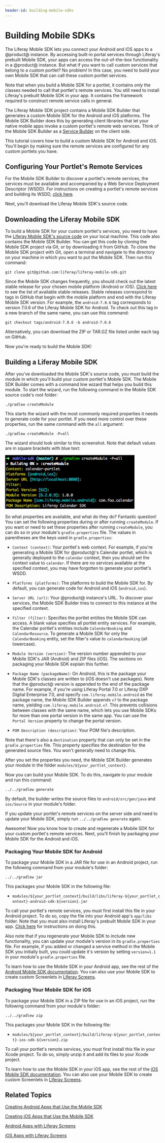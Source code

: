 ```yaml
---
header-id: building-mobile-sdks
---
```


# Building Mobile SDKs

The Liferay Mobile SDK lets you connect your Android and iOS apps to a @product@ 
instance. By accessing built-in portal services through Liferay's prebuilt 
Mobile SDK, your apps can access the out-of-the-box functionality in a @product@ 
instance. But what if you want to call custom services that belong to a custom 
portlet? No problem! In this case, you need to build your own Mobile SDK that 
can call these custom portlet services. 

Note that when you build a Mobile SDK for a portlet, it contains *only* the 
classes needed to call that portlet's remote services. You still need to install 
Liferay's prebuilt Mobile SDK in your app. It contains the framework required to 
construct remote service calls in general. 

The Liferay Mobile SDK project contains a Mobile SDK Builder that generates a 
custom Mobile SDK for the Android and iOS platforms. The Mobile SDK Builder 
does this by generating client libraries that let your native mobile apps invoke 
a custom portlet's remote web services. Think of the Mobile SDK Builder as a 
[Service Builder](/docs/7-1/tutorials/-/knowledge_base/t/service-builder-web-services) 
on the client side. 

This tutorial covers how to build a custom Mobile SDK for Android and iOS. 
You'll begin by making sure the remote services are configured for any custom 
portlets you have. 

## Configuring Your Portlet's Remote Services

For the Mobile SDK Builder to discover a portlet's remote services, the services 
must be available and accompanied by a Web Service Deployment Descriptor (WSDD). 
For instructions on creating a portlet's remote services and building its WSDD, 
[click here](/docs/7-1/tutorials/-/knowledge_base/t/creating-remote-services). 

Next, you'll download the Liferay Mobile SDK's source code. 

## Downloading the Liferay Mobile SDK

To build a Mobile SDK for your custom portlet's services, you need to have the 
[Liferay Mobile SDK's source code](https://github.com/liferay/liferay-mobile-sdk) 
on your local machine. This code also contains the Mobile SDK Builder. You can 
get this code by cloning the Mobile SDK project via Git, or by downloading it 
from GitHub. To clone the Mobile SDK project with Git, open a terminal and 
navigate to the directory on your machine in which you want to put the Mobile 
SDK. Then run this command: 

    git clone git@github.com:liferay/liferay-mobile-sdk.git

Since the Mobile SDK changes frequently, you should check out the latest stable 
release for your chosen mobile platform (Android or iOS). 
[Click here](https://github.com/liferay/liferay-mobile-sdk/releases) 
to see the list of available stable releases. Stable releases correspond to tags 
in GitHub that begin with the mobile platform and end with the Liferay Mobile 
SDK version. For example, the `android-7.0.6` tag corresponds to version 7.0.6 
of the Liferay Mobile SDK for Android. To check out this tag in a new branch of 
the same name, you can use this command: 

    git checkout tags/android-7.0.6 -b android-7.0.6

Alternatively, you can download the ZIP or TAR.GZ file listed under each tag on 
GitHub. 

Now you're ready to build the Mobile SDK! 

## Building a Liferay Mobile SDK

After you've downloaded the Mobile SDK's source code, you must build the module 
in which you'll build your custom portlet's Mobile SDK. The Mobile SDK Builder 
comes with a command line wizard that helps you build this module. To start the 
wizard, run the following command in the Mobile SDK source code's root folder: 

    ./gradlew createModule

This starts the wizard with the most commonly required properties it needs to 
generate code for your portlet. If you need more control over these properties, 
run the same command with the `all` argument:

    ./gradlew createModule -P=all

The wizard should look similar to this screenshot. Note that default values are 
in square brackets with blue text:

![Figure 1: The Mobile SDK Builder's wizard lets you specify property values for building your module.](../../../images/mobile-sdk-create-module.png)

So what properties are available, and what do they do? Fantastic question! You 
can set the following properties during or after running `createModule`. If you 
want or need to set these properties after running `createModule`, you can do so 
in your module's `gradle.properties` file. The values in parentheses are the 
keys used in `gradle.properties`: 

- `Context (context)`: Your portlet's web context. For example, if you're 
generating a Mobile SDK for @product@'s Calendar portlet, which is generally 
deployed to the `calendar` context, then you should set the context value to 
`calendar`. If there are no services available at the specified context, you may 
have forgotten to generate your portlet's WSDD. 

- `Platforms (platforms)`: The platforms to build the Mobile SDK for. By 
default, you can generate code for Android and iOS (`android,ios`). 

- `Server URL (url)`: Your @product@ instance's URL. To discover your services, 
the Mobile SDK Builder tries to connect to this instance at the specified 
context. 

- `Filter (filter)`: Specifies the portlet entities the Mobile SDK can access. A 
blank value specifies all portlet entity services. For example, the Calendar 
portlet's entities include `CalendarBooking` and `CalendarResource`. To generate 
a Mobile SDK for only the `CalendarBooking` entity, set the filter's value to 
`calendarbooking` (all lowercase). 

- `Module Version (version)`: The version number appended to your Mobile SDK's 
JAR (Android) and ZIP files (iOS). The sections on packaging your Mobile SDK 
explain this further. 

- `Package Name (packageName)`: On Android, this is the package your Mobile 
SDK's classes are written to (iOS doesn't use packages). Note that the @product@ 
version is appended to the end of the package name. For example, if you're using 
Liferay Portal 7.0 or Liferay DXP Digital Enterprise 7.0, and specify 
`com.liferay.mobile.android` as the package name, the Mobile SDK Builder appends 
`v7` to the package name, yielding `com.liferay.mobile.android.v7`. This 
prevents collisions between classes with the same name, which lets you use 
Mobile SDKs for more than one portal version in the same app. You can use the 
`Portal Version` property to change the portal version. 

- `POM Description (description)`: Your POM file's description. 

Note that there's also a `destination` property that can only be set in the
`gradle.properties` file. This property specifies the destination for the 
generated source files. You won't generally need to change this. 

After you set the properties you need, the Mobile SDK Builder generates your 
module in the folder `modules/${your_portlet_context}`. 

Now you can build your Mobile SDK. To do this, navigate to your module and run 
this command: 

    ../../gradlew generate

By default, the builder writes the source files to `android/src/gen/java` and 
`ios/Source` in your module's folder. 

If you update your portlet's remote services on the server side and need to 
update your Mobile SDK, simply run `../../gradlew generate` again. 

Awesome! Now you know how to create and regenerate a Mobile SDK for your custom 
portlet's remote services. Next, you'll finish by packaging your Mobile SDK for 
the Android and iOS. 

### Packaging Your Mobile SDK for Android

To package your Mobile SDK in a JAR file for use in an Android project, run the 
following command from your module's folder: 

    ../../gradlew jar

This packages your Mobile SDK in the following file: 

- `modules/${your_portlet_context}/build/libs/liferay-${your_portlet_context}-android-sdk-${version}.jar`

To call your portlet's remote services, you must first install this file in your 
Android project. To do so, copy the file into your Android app's `app/libs` 
folder. Note that you must also install Liferay's prebuilt Mobile SDK in your 
app. 
[Click here](/docs/7-1/tutorials/-/knowledge_base/t/making-liferay-and-custom-portlet-services-available-in-your-android-app#adding-the-sdk-to-your-gradle-project) 
for instructions on doing this. 

Also note that if you regenerate your Mobile SDK to include new functionality, 
you can update your module's version in its `gradle.properties` file. For 
example, if you added or changed a service method in the Mobile SDK you 
initially built, you could update it's version by setting `version=1.1` in your 
module's `gradle.properties` file. 

To learn how to use the Mobile SDK in your Android app, see the rest of the 
[Android Mobile SDK documentation](/docs/7-1/tutorials/-/knowledge_base/t/creating-android-apps-that-use-the-mobile-sdk). 
You can also use your Mobile SDK to create custom Screenlets in 
[Liferay Screens](/docs/7-1/tutorials/-/knowledge_base/t/android-apps-with-liferay-screens). 

### Packaging Your Mobile SDK for iOS

To package your Mobile SDK in a ZIP file for use in an iOS project, run the 
following command from your module's folder: 

    ../../gradlew zip

This packages your Mobile SDK in the following file: 

- `modules/${your_portlet_context}/build/liferay-${your_portlet_context}-ios-sdk-${version}.zip`

To call your portlet's remote services, you must first install this file in your 
Xcode project. To do so, simply unzip it and add its files to your Xcode 
project. 

To learn how to use the Mobile SDK in your iOS app, see the rest of the 
[iOS Mobile SDK documentation](/docs/7-1/tutorials/-/knowledge_base/t/creating-ios-apps-that-use-the-mobile-sdk). 
You can also use your Mobile SDK to create custom Screenlets in 
[Liferay Screens](/docs/7-1/tutorials/-/knowledge_base/t/ios-apps-with-liferay-screens). 

## Related Topics

[Creating Android Apps that Use the Mobile SDK](/docs/7-1/tutorials/-/knowledge_base/t/creating-android-apps-that-use-the-mobile-sdk)

[Creating iOS Apps that Use the Mobile SDK](/docs/7-1/tutorials/-/knowledge_base/t/creating-ios-apps-that-use-the-mobile-sdk)

[Android Apps with Liferay Screens](/docs/7-1/tutorials/-/knowledge_base/t/android-apps-with-liferay-screens)

[iOS Apps with Liferay Screens](/docs/7-1/tutorials/-/knowledge_base/t/ios-apps-with-liferay-screens)
